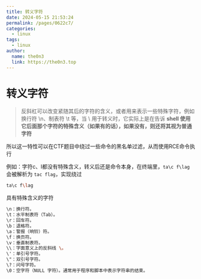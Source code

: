 ```yaml
---
title: 转义字符
date: 2024-05-15 21:53:24
permalink: /pages/0622c7/
categories:
  - linux
tags:
  - linux
author: 
  name: the0n3
  link: https://the0n3.top
---
```


# 转义字符

> 反斜杠可以改变紧随其后的字符的含义，或者用来表示一些特殊字符，例如换行符 \n、制表符 \t 等，当 \ 用于转义时，它实际上是在告诉 **shell 使用它后面那个字符的特殊含义（如果有的话），如果没有，则还将其视为普通字符**

所以这一特性可以在CTF题目中绕过一些命令的黑名单过滤，从而使用RCE命令执行

例如：字符c、l都没有特殊含义，转义后还是命令本身，在终端里，`ta\c f\lag` 会被解析为 `tac flag`，实现绕过

```bash
ta\c f\lag
```

具有特殊含义的字符

```bash
\n：换行符。
\t：水平制表符（Tab）。
\r：回车符。
\b：退格符。
\a：警报（响铃）符。
\f：换页符。
\v：垂直制表符。
\\：字面意义上的反斜线 \。
\'：单引号字符。
\"：双引号字符。
\?：问号字符。
\0：空字符（NULL 字符）。通常用于程序和脚本中表示字符串的结束。
```
